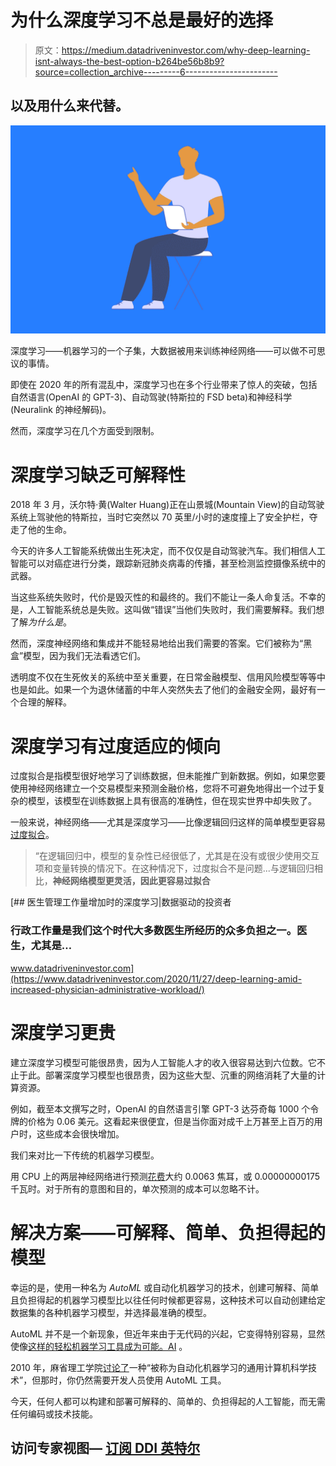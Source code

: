 # 为什么深度学习不总是最好的选择

> 原文：<https://medium.datadriveninvestor.com/why-deep-learning-isnt-always-the-best-option-b264be56b8b9?source=collection_archive---------6----------------------->

## 以及用什么来代替。

![](img/09d1030b8041f1d369075f7c49815ecf.png)

深度学习——机器学习的一个子集，大数据被用来训练神经网络——可以做不可思议的事情。

即使在 2020 年的所有混乱中，深度学习也在多个行业带来了惊人的突破，包括自然语言(OpenAI 的 GPT-3)、自动驾驶(特斯拉的 FSD beta)和神经科学(Neuralink 的神经解码)。

然而，深度学习在几个方面受到限制。

# 深度学习缺乏可解释性

2018 年 3 月，沃尔特·黄(Walter Huang)正在山景城(Mountain View)的自动驾驶系统上驾驶他的特斯拉，当时它突然以 70 英里/小时的速度撞上了安全护栏，夺走了他的生命。

今天的许多人工智能系统做出生死决定，而不仅仅是自动驾驶汽车。我们相信人工智能可以对癌症进行分类，跟踪新冠肺炎病毒的传播，甚至检测监控摄像系统中的武器。

当这些系统失败时，代价是毁灭性的和最终的。我们不能让一条人命复活。不幸的是，人工智能系统总是失败。这叫做“错误”当他们失败时，我们需要解释。我们想了解*为什么是*。

然而，深度神经网络和集成并不能轻易地给出我们需要的答案。它们被称为“黑盒”模型，因为我们无法看透它们。

透明度不仅在生死攸关的系统中至关重要，在日常金融模型、信用风险模型等等中也是如此。如果一个为退休储蓄的中年人突然失去了他们的金融安全网，最好有一个合理的解释。

# 深度学习有过度适应的倾向

过度拟合是指模型很好地学习了训练数据，但未能推广到新数据。例如，如果您要使用神经网络建立一个交易模型来预测金融价格，您将不可避免地得出一个过于复杂的模型，该模型在训练数据上具有很高的准确性，但在现实世界中却失败了。

一般来说，神经网络——尤其是深度学习——比像逻辑回归这样的简单模型更容易[过度拟合](https://www.sciencedirect.com/science/article/pii/S1532046403000340)。

> “在逻辑回归中，模型的复杂性已经很低了，尤其是在没有或很少使用交互项和变量转换的情况下。在这种情况下，过度拟合不是问题...与逻辑回归相比，**神经网络模型更灵活，因此更容易过拟合**

[](https://www.datadriveninvestor.com/2020/11/27/deep-learning-amid-increased-physician-administrative-workload/) [## 医生管理工作量增加时的深度学习|数据驱动的投资者

### 行政工作量是我们这个时代大多数医生所经历的众多负担之一。医生，尤其是…

www.datadriveninvestor.com](https://www.datadriveninvestor.com/2020/11/27/deep-learning-amid-increased-physician-administrative-workload/) 

# 深度学习更贵

建立深度学习模型可能很昂贵，因为人工智能人才的收入很容易达到六位数。它不止于此。部署深度学习模型也很昂贵，因为这些大型、沉重的网络消耗了大量的计算资源。

例如，截至本文撰写之时，OpenAI 的自然语言引擎 GPT-3 达芬奇每 1000 个令牌的价格为 0.06 美元。这看起来很便宜，但是当你面对成千上万甚至上百万的用户时，这些成本会很快增加。

我们来对比一下传统的机器学习模型。

用 CPU 上的两层神经网络进行预测[花费](https://www.researchgate.net/publication/335373358_Benchmarking_Keyword_Spotting_Efficiency_on_Neuromorphic_Hardware)大约 0.0063 焦耳，或 0.00000000175 千瓦时。对于所有的意图和目的，单次预测的成本可以忽略不计。

# 解决方案——可解释、简单、负担得起的模型

幸运的是，使用一种名为 *AutoML* 或自动化机器学习的技术，创建可解释、简单且负担得起的机器学习模型比以往任何时候都更容易，这种技术可以自动创建给定数据集的各种机器学习模型，并选择最准确的模型。

AutoML 并不是一个新现象，但近年来由于无代码的兴起，它变得特别容易，显然使像[这样的轻松机器学习工具成为可能。AI](http://obviously.ai) 。

2010 年，麻省理工学院[讨论了](https://news.mit.edu/2010/brain-mapping)一种“被称为自动化机器学习的通用计算机科学技术”，但那时，你仍然需要开发人员使用 AutoML 工具。

今天，任何人都可以构建和部署可解释的、简单的、负担得起的人工智能，而无需任何编码或技术技能。

## 访问专家视图— [订阅 DDI 英特尔](https://datadriveninvestor.com/ddi-intel)